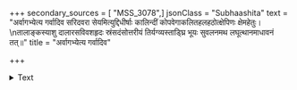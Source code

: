 +++
secondary_sources = [ "MSS_3078",]
jsonClass = "Subhaashita"
text = "अर्वागभ्येत्य गर्वादिव सरिदवरा सेयमित्युद्दिधीर्षाः कालिन्दीं कोपवेगाकलितहलहठोत्क्षेपिणः क्षेमहेतुः।  \nतालाङ्कस्याशु दालारसविवशहृदः स्रंसदंसोत्तरीयं तिर्यग्व्यस्ताड्घ्रि भूयः सुवलनमथ लघूत्थानमाधावनं तत्॥"
title = "अर्वागभ्येत्य गर्वादिव"

+++

<details><summary>Text</summary>

अर्वागभ्येत्य गर्वादिव सरिदवरा सेयमित्युद्दिधीर्षाः कालिन्दीं कोपवेगाकलितहलहठोत्क्षेपिणः क्षेमहेतुः।  
तालाङ्कस्याशु दालारसविवशहृदः स्रंसदंसोत्तरीयं तिर्यग्व्यस्ताड्घ्रि भूयः सुवलनमथ लघूत्थानमाधावनं तत्॥
</details>
